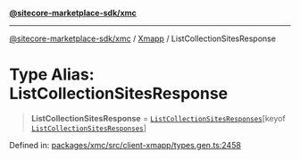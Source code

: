 [**@sitecore-marketplace-sdk/xmc**](../../../../README.md)

***

[@sitecore-marketplace-sdk/xmc](../../../../README.md) / [Xmapp](../README.md) / ListCollectionSitesResponse

# Type Alias: ListCollectionSitesResponse

> **ListCollectionSitesResponse** = [`ListCollectionSitesResponses`](ListCollectionSitesResponses.md)\[keyof [`ListCollectionSitesResponses`](ListCollectionSitesResponses.md)\]

Defined in: [packages/xmc/src/client-xmapp/types.gen.ts:2458](https://github.com/Sitecore/marketplace-sdk/blob/893df143248e67d8c66e942a96045542130259a0/packages/xmc/src/client-xmapp/types.gen.ts#L2458)
